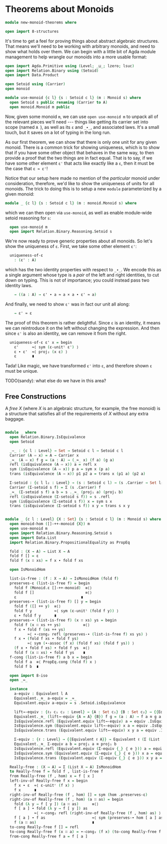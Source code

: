 # Theorems about Monoids

```agda
module new-monoid-theorems where

open import 8-structures
```

It's time to get a feel for proving things about abstract algebraic structures.
That means we'll need to be working with arbitrary monoids, and need to show
what holds over them. We can begin with a little bit of Agda module management
to help wrangle our monoids into a more usable format:

```agda
open import Agda.Primitive using (Level; _⊔_; lzero; lsuc)
open import Relation.Binary using (Setoid)
open import Data.Product

open Setoid using (Carrier)
open monoid

module use-monoid {c l} {s : Setoid c l} (m : Monoid s) where
  open Setoid s public renaming (Carrier to A)
  open monoid.Monoid m public
```

Now, given some monoid `m`, we can use `open use-monoid m` to unpack all of the
relevant pieces we'll need --- things like getting its carrier set into scope
(named `A `), as well as its `ε` and `_∙_`, and associated laws. It's a small
touch, but it saves on a lot of typing in the long run.

As our first theorem, we can show that there is only one unit for any given
monoid. There is a common trick for showing uniqueness, which is to show that if
you have some other object that behaves in the same way, to then provide a proof
that the two things are in fact equal. That is to say, if we have some other
element `ε'` that acts like exactly like a `ε`, then it must be the case that `ε
≈ ε'`!

Notice that our setup here made no mention of the *particular* monoid under
consideration, therefore, we'd like to show the uniqueness of units for all
monoids. The trick to doing this is to setup a new `module` parameterized by a
given monoid:

```agda
module _ {c l} {s : Setoid c l} (m : monoid.Monoid s) where
```

which we can then open via `use-monoid`, as well as enable module-wide setoid
reasoning for `s`:

```agda
  open use-monoid m
  open import Relation.Binary.Reasoning.Setoid s
```

We're now ready to prove generic properties about all monoids. So let's show the
uniqueness of `ε`. First, we take some other element `ε'`:

```agda
  uniqueness-of-ε
    : (ε' : A)
```

which has the two identity properties with respect to `_∙_`. We encode this as a
single argument whose type is a *pair* of the left and right identities, to cut
down on typing. This is not of importance; you could instead pass two identity
laws.

```agda
    → ((a : A) → ε' ∙ a ≈ a × a ∙ ε' ≈ a)
```

And finally, we need to show `ε'` was in fact our unit all along:

```agda
    → ε' ≈ ε
```

The proof of this theorem is rather delightful. Since `ε` is an identity, it
means we can reintroduce it on the left without changing the expression. And
then since `ε'` is also an identity, we can remove it from the right.

```agda
  uniqueness-of-ε ε' x = begin
    ε'      ≈⟨ sym (ε-unitˡ ε') ⟩
    ε ∙ ε'  ≈⟨ proj₂ (x ε) ⟩
    ε       ∎
```

Tada! Like magic, we have transformed `ε'`  into `ε`, and therefore shown `ε`
must be unique.

TODO(sandy): what else do we have in this area?


## Free Constructions

A *free X* (where $X$ is an algebraic structure, for example, the free monoid)
is a structure that satisfies all of the requirements of $X$ without any extra
baggage.


```agda

module _ where
  open Relation.Binary.IsEquivalence
  open Setoid

  _⇨_ : {c l : Level} → Set → Setoid c l → Setoid c l
  Carrier (A ⇨ x) = A → Carrier x
  _≈_ (A ⇨ x) f g = (a : A) → (_≈_ x) (f a) (g a)
  refl (isEquivalence (A ⇨ x)) a = refl x
  sym (isEquivalence (A ⇨ x)) p a = sym x (p a)
  trans (isEquivalence (A ⇨ x)) p1 p2 a = trans x (p1 a) (p2 a)

  Σ-setoid : {c l l₂ : Level} → (s : Setoid c l) → (s .Carrier → Set l₂) → Setoid (c ⊔ l₂) l
  Carrier (Σ-setoid s f) = Σ (s .Carrier) f
  _≈_ (Σ-setoid s f) a b = s ._≈_ (proj₁ a) (proj₁ b)
  refl (isEquivalence (Σ-setoid s f)) = s .refl
  sym (isEquivalence (Σ-setoid s f)) x = sym s x
  trans (isEquivalence (Σ-setoid s f)) x y = trans s x y


module _ {c l : Level} {X : Set} {s : Setoid c l} (m : Monoid s) where
  open monoid-hom ([]-++-monoid {X}) m
  open use-monoid m
  open import Relation.Binary.Reasoning.Setoid s
  open import Data.List
  import Relation.Binary.PropositionalEquality as PropEq

  fold : (X → A) → List X → A
  fold f [] = ε
  fold f (x ∷ xs) = f x ∙ fold f xs

  open IsMonoidHom

  list-is-free : (f : X → A) → IsMonoidHom (fold f)
  preserves-ε (list-is-free f) = begin
    fold f (Monoid.ε []-++-monoid)  ≡⟨⟩
    fold f []                       ≡⟨⟩
    ε                             ∎
  preserves-∙ (list-is-free f) [] y = begin
    fold f ([] ++ y)  ≡⟨⟩
    fold f y          ≈⟨ sym (ε-unitˡ (fold f y)) ⟩
    ε ∙ fold f y      ∎
  preserves-∙ (list-is-free f) (x ∷ xs) ys = begin
    fold f (x ∷ xs ++ ys)          ≡⟨⟩
    f x ∙ fold f (xs ++ ys)
          ≈⟨ ∙-cong₂ refl (preserves-∙ (list-is-free f) xs ys) ⟩
    f x ∙ (fold f xs ∙ fold f ys)
          ≈⟨ sym (∙-assoc (f x) (fold f xs) (fold f ys)) ⟩
    (f x ∙ fold f xs) ∙ fold f ys  ≡⟨⟩
    fold f (x ∷ xs) ∙ fold f ys    ∎
  f-cong (list-is-free f) a b x = begin
    fold f a  ≡⟨ PropEq.cong (fold f) x ⟩
    fold f b  ∎

  open import 8-iso
  open _↔_

  instance
    a-equiv : Equivalent l A
    Equivalent._≋_ a-equiv = _≈_
    Equivalent.equiv a-equiv = s .Setoid.isEquivalence

    lift→-equiv : {ℓ₂ c₁ c₂ : Level} → {A : Set c₁} {B : Set c₂} → {{Equivalent ℓ₂ B}} → Equivalent (c₁ ⊔ ℓ₂) (A → B)
    Equivalent._≋_ (lift→-equiv {A = A} {B}) f g = (a : A) → f a ≋ g a
    IsEquivalence.refl (Equivalent.equiv lift→-equiv) a = equiv .IsEquivalence.refl
    IsEquivalence.sym (Equivalent.equiv lift→-equiv) x a = equiv .IsEquivalence.sym (x a)
    IsEquivalence.trans (Equivalent.equiv lift→-equiv) x y a = equiv .IsEquivalence.trans (x a) (y a)

    Σ-equiv : {ℓ : Level} → {{Equivalent ℓ A}} → Equivalent ℓ (Σ (List X → A) IsMonoidHom)
    Equivalent._≋_ Σ-equiv a b = proj₁ a ≋ proj₁ b
    IsEquivalence.refl (Equivalent.equiv (Σ-equiv {_} ⦃ e ⦄)) a = equiv .IsEquivalence.refl
    IsEquivalence.sym (Equivalent.equiv (Σ-equiv {_} ⦃ e ⦄)) x a = equiv .IsEquivalence.sym (x a)
    IsEquivalence.trans (Equivalent.equiv (Σ-equiv {_} ⦃ e ⦄)) x y a = equiv .IsEquivalence.trans (x a) (y a)

  Really-free : (X → A) ↔ Σ (List X → A) IsMonoidHom
  to Really-free f = fold f , list-is-free f
  from Really-free (f , hom) x = f [ x ]
  left-inv-of Really-free f x = begin
    f x ∙ ε  ≈⟨ ε-unitʳ (f x) ⟩
    f x      ∎
  right-inv-of Really-free (f , hom) [] = sym (hom .preserves-ε)
  right-inv-of Really-free (f , hom) (a ∷ as) = begin
    fold (λ y → f [ y ]) (a ∷ as)      ≡⟨⟩
    f [ a ] ∙ fold (λ y → f [ y ]) as
             ≈⟨ ∙-cong₂ refl (right-inv-of Really-free (f , hom) as) ⟩
    f [ a ] ∙ f as                     ≈⟨ sym (preserves-∙ hom [ a ] as) ⟩
    f (a ∷ as)                         ∎
  to-cong Really-free f [] = refl
  to-cong Really-free f (x ∷ a) = ∙-cong₂ (f x) (to-cong Really-free f a)
  from-cong Really-free f a = f [ a ]
```
